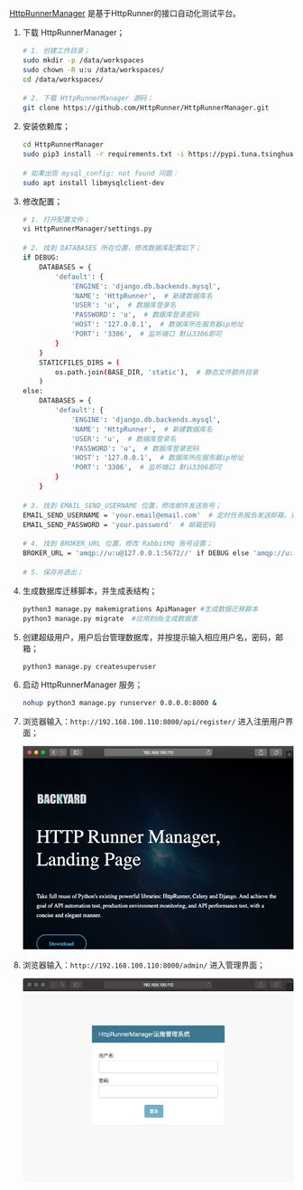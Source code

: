 [HttpRunnerManager](https://github.com/HttpRunner/HttpRunnerManager) 是基于HttpRunner的接口自动化测试平台。

1. 下载 HttpRunnerManager；

   ``` sh
   # 1. 创建工作目录；
   sudo mkdir -p /data/workspaces
   sudo chown -R u:u /data/workspaces/
   cd /data/workspaces/
   
   # 2. 下载 HttpRunnerManager 源码；
   git clone https://github.com/HttpRunner/HttpRunnerManager.git
   ```

2. 安装依赖库；

   ``` sh
   cd HttpRunnerManager
   sudo pip3 install -r requirements.txt -i https://pypi.tuna.tsinghua.edu.cn/simple
   
   # 如果出现 mysql_config: not found 问题：
   sudo apt install libmysqlclient-dev
   ```

3. 修改配置；

   ``` sh
   # 1. 打开配置文件；
   vi HttpRunnerManager/settings.py
   
   # 2. 找到 DATABASES 所在位置，修改数据库配置如下；
   if DEBUG:
       DATABASES = {
           'default': {
               'ENGINE': 'django.db.backends.mysql',
               'NAME': 'HttpRunner',  # 新建数据库名
               'USER': 'u',  # 数据库登录名
               'PASSWORD': 'u',  # 数据库登录密码
               'HOST': '127.0.0.1',  # 数据库所在服务器ip地址
               'PORT': '3306',  # 监听端口 默认3306即可
           }
       }
       STATICFILES_DIRS = (
           os.path.join(BASE_DIR, 'static'),  # 静态文件额外目录
       )
   else:
       DATABASES = {
           'default': {
               'ENGINE': 'django.db.backends.mysql',
               'NAME': 'HttpRunner',  # 新建数据库名
               'USER': 'u',  # 数据库登录名
               'PASSWORD': 'u',  # 数据库登录密码
               'HOST': '127.0.0.1',  # 数据库所在服务器ip地址
               'PORT': '3306',  # 监听端口 默认3306即可
           }
       }
       
   # 3. 找到 EMAIL_SEND_USERNAME 位置，修改邮件发送账号；
   EMAIL_SEND_USERNAME = 'your.email@email.com'  # 定时任务报告发送邮箱，支持163,qq,sina,企业qq邮箱等，注意需要开通smtp服务
   EMAIL_SEND_PASSWORD = 'your.password'  # 邮箱密码
   
   # 4. 找到 BROKER_URL 位置，修改 RabbitMQ 账号设置；
   BROKER_URL = 'amqp://u:u@127.0.0.1:5672//' if DEBUG else 'amqp://u:u@127.0.0.1:5672//'
   
   # 5. 保存并退出；
   ```

4. 生成数据库迁移脚本，并生成表结构；

   ``` sh
   python3 manage.py makemigrations ApiManager #生成数据迁移脚本
   python3 manage.py migrate  #应用到db生成数据表
   ```

5. 创建超级用户，用户后台管理数据库，并按提示输入相应用户名，密码，邮箱；

   ``` sh
   python3 manage.py createsuperuser
   ```

6. 启动 HttpRunnerManager 服务；

   ``` sh
   nohup python3 manage.py runserver 0.0.0.0:8000 &
   ```

7. 浏览器输入：`http://192.168.100.110:8000/api/register/` 进入注册用户界面；

   ![](images/010_HttpRunnerManager_1.png)

8. 浏览器输入：`http://192.168.100.110:8000/admin/` 进入管理界面；

   ![](images/010_HttpRunnerManager_2.png)
